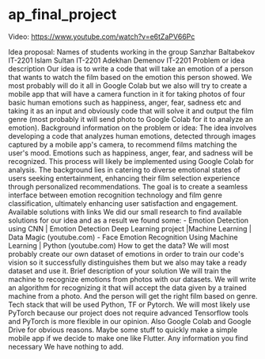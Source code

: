 # ap_final_project

Video: https://www.youtube.com/watch?v=e6tZaPV66Pc

Idea proposal:
	Names of students working in the group
		Sanzhar Baltabekov IT-2201
		Islam Sultan IT-2201
		Adekhan Demenov IT-2201
	Problem or idea description
		Our idea is to write a code that will take an emotion of a person that wants to watch the film based on the emotion this person showed. We most probably will do it all 		in Google Colab but we also will try to create a mobile app that will have a camera function in it for taking photos of four basic human emotions such as happiness, 			anger, fear, sadness etc and taking it as an input and obviously code that will solve it and output the film genre (most probably it will send photo to Google Colab for 		it to analyze an emotion).
	Background information on the problem or idea:
		The idea involves developing a code that analyzes human emotions, detected through images captured by a mobile app's camera, to recommend films matching the user's 			mood. Emotions such as happiness, anger, fear, and sadness will be recognized. This process will likely be implemented using Google Colab for analysis. The background 			lies in catering to diverse emotional states of users seeking entertainment, enhancing their film selection experience through personalized recommendations. The goal is 		to create a seamless interface between emotion recognition technology and film genre classification, ultimately enhancing user satisfaction and engagement.
	Available solutions with links
		We did our small research to find available solutions for our idea and as a result we found some:
			- Emotion Detection using CNN | Emotion Detection Deep Learning project |Machine Learning | Data Magic (youtube.com)
			- Face Emotion Recognition Using Machine Learning | Python (youtube.com)
	How to get the data?
		We will most probably create our own dataset of emotions in order to train our code's vision so it successfully distinguishes them but we also may take a ready dataset 		and use it.
	Brief description of your solution
		We will train the machine to recognize emotions from photos with our datasets. We will write an algorithm for recognizing it that will accept the data given by a 			trained machine from a photo. And the person will get the right film based on genre.
	Tech stack that will be used
		Python, TF or Pytorch. We will most likely use PyTorch because our project does not require advanced Tensorflow tools and PyTorch is more flexible in our opinion. Also 		Google Colab and Google Drive for obvious reasons. Maybe some stuff to quickly make a simple mobile app if we decide to make one like Flutter.
	Any information you find necessary
		We have nothing to add.
